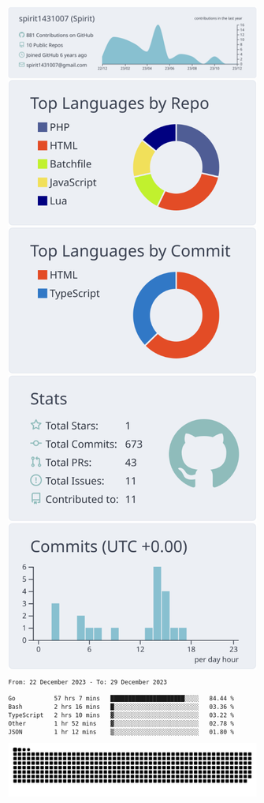 [![](https://raw.githubusercontent.com/spirit1431007/spirit1431007/master/profile-summary-card-output/nord_bright/0-profile-details.svg)](https://git.io/spiritx)
[![](https://raw.githubusercontent.com/spirit1431007/spirit1431007/master/profile-summary-card-output/nord_bright/1-repos-per-language.svg)](https://git.io/spiritx) [![](https://raw.githubusercontent.com/spirit1431007/spirit1431007/master/profile-summary-card-output/nord_bright/2-most-commit-language.svg)](https://git.io/spiritx)
[![](https://raw.githubusercontent.com/spirit1431007/spirit1431007/master/profile-summary-card-output/nord_bright/3-stats.svg)](https://git.io/spiritx) [![](https://raw.githubusercontent.com/spirit1431007/spirit1431007/master/profile-summary-card-output/nord_bright/4-productive-time.svg)](https://git.io/spiritx)

<!--START_SECTION:waka-->

```txt
From: 22 December 2023 - To: 29 December 2023

Go           57 hrs 7 mins   █████████████████████░░░░   84.44 %
Bash         2 hrs 16 mins   █░░░░░░░░░░░░░░░░░░░░░░░░   03.36 %
TypeScript   2 hrs 10 mins   ▓░░░░░░░░░░░░░░░░░░░░░░░░   03.22 %
Other        1 hr 52 mins    ▓░░░░░░░░░░░░░░░░░░░░░░░░   02.78 %
JSON         1 hr 12 mins    ▒░░░░░░░░░░░░░░░░░░░░░░░░   01.80 %
```

<!--END_SECTION:waka-->

![contribution](https://github.com/spirit1431007/spirit1431007/blob/output/github-contribution-grid-snake.svg)
